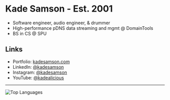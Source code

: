 <h1>Kade Samson - Est. 2001</h1>
<ul>
  <li>Software engineer, audio engineer, & drummer</li>
  <li>High-performance pDNS data streaming and mgmt @ DomainTools</li>
  <li>BS in CS @ SPU</li>
</ul>
<h2>Links</h2>
<ul>
  <li>Portfolio: <a href="https://www.kadesamson.com" targe=_blank" rel="noreferrer noopener">kadesamson.com</a></li>
  <li>LinkedIn: <a href="https://www.linkedin.com/in/kadesamson" target="_blank" rel="noreferrer noopener">@kadesamson</a></li>
  <li>Instagram: <a href="https://www.instagram.com/kadesamson/" target="_blank" rel="noreferrer noopener">@kadesamson</a></li>
  <li>YouTube: <a href="https://www.youtube.com/channel/UCHQKzVvS5gmmTKynFKL-n7g" target="_blank" rel="noreferrer noopener">@kadealicious</a></li>
</ul>
<hr />
<img alt="Top Languages" src="https://github-readme-stats.vercel.app/api/top-langs/?username=kadealicious&layout=compact&theme=tokyonight">
